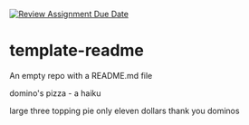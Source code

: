 [![Review Assignment Due Date](https://classroom.github.com/assets/deadline-readme-button-22041afd0340ce965d47ae6ef1cefeee28c7c493a6346c4f15d667ab976d596c.svg)](https://classroom.github.com/a/qbRsKOvJ)
# template-readme
An empty repo with a README.md file

domino's pizza - a haiku

large three topping pie
only eleven dollars
thank you dominos